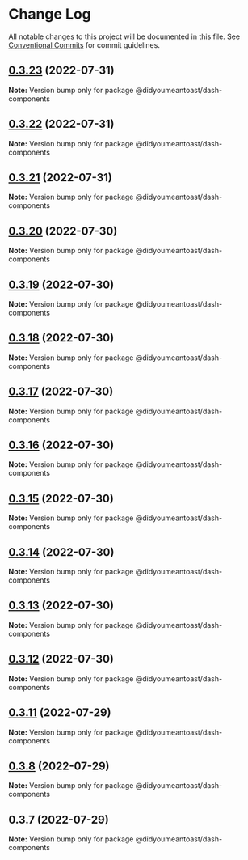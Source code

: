 # Change Log

All notable changes to this project will be documented in this file.
See [Conventional Commits](https://conventionalcommits.org) for commit guidelines.

## [0.3.23](https://github.com/ionic-team/stencil-component-starter/compare/@didyoumeantoast/dash-components@0.3.22...@didyoumeantoast/dash-components@0.3.23) (2022-07-31)

**Note:** Version bump only for package @didyoumeantoast/dash-components





## [0.3.22](https://github.com/ionic-team/stencil-component-starter/compare/@didyoumeantoast/dash-components@0.3.21...@didyoumeantoast/dash-components@0.3.22) (2022-07-31)

**Note:** Version bump only for package @didyoumeantoast/dash-components





## [0.3.21](https://github.com/ionic-team/stencil-component-starter/compare/@didyoumeantoast/dash-components@0.3.20...@didyoumeantoast/dash-components@0.3.21) (2022-07-31)

**Note:** Version bump only for package @didyoumeantoast/dash-components





## [0.3.20](https://github.com/ionic-team/stencil-component-starter/compare/@didyoumeantoast/dash-components@0.3.19...@didyoumeantoast/dash-components@0.3.20) (2022-07-30)

**Note:** Version bump only for package @didyoumeantoast/dash-components





## [0.3.19](https://github.com/ionic-team/stencil-component-starter/compare/@didyoumeantoast/dash-components@0.3.18...@didyoumeantoast/dash-components@0.3.19) (2022-07-30)

**Note:** Version bump only for package @didyoumeantoast/dash-components





## [0.3.18](https://github.com/ionic-team/stencil-component-starter/compare/@didyoumeantoast/dash-components@0.3.17...@didyoumeantoast/dash-components@0.3.18) (2022-07-30)

**Note:** Version bump only for package @didyoumeantoast/dash-components





## [0.3.17](https://github.com/ionic-team/stencil-component-starter/compare/@didyoumeantoast/dash-components@0.3.16...@didyoumeantoast/dash-components@0.3.17) (2022-07-30)

**Note:** Version bump only for package @didyoumeantoast/dash-components





## [0.3.16](https://github.com/ionic-team/stencil-component-starter/compare/@didyoumeantoast/dash-components@0.3.15...@didyoumeantoast/dash-components@0.3.16) (2022-07-30)

**Note:** Version bump only for package @didyoumeantoast/dash-components





## [0.3.15](https://github.com/ionic-team/stencil-component-starter/compare/@didyoumeantoast/dash-components@0.3.14...@didyoumeantoast/dash-components@0.3.15) (2022-07-30)

**Note:** Version bump only for package @didyoumeantoast/dash-components





## [0.3.14](https://github.com/ionic-team/stencil-component-starter/compare/@didyoumeantoast/dash-components@0.3.13...@didyoumeantoast/dash-components@0.3.14) (2022-07-30)

**Note:** Version bump only for package @didyoumeantoast/dash-components





## [0.3.13](https://github.com/ionic-team/stencil-component-starter/compare/@didyoumeantoast/dash-components@0.3.12...@didyoumeantoast/dash-components@0.3.13) (2022-07-30)

**Note:** Version bump only for package @didyoumeantoast/dash-components





## [0.3.12](https://github.com/ionic-team/stencil-component-starter/compare/@didyoumeantoast/dash-components@0.3.11...@didyoumeantoast/dash-components@0.3.12) (2022-07-30)

**Note:** Version bump only for package @didyoumeantoast/dash-components





## [0.3.11](https://github.com/ionic-team/stencil-component-starter/compare/@didyoumeantoast/dash-components@0.3.10...@didyoumeantoast/dash-components@0.3.11) (2022-07-29)

**Note:** Version bump only for package @didyoumeantoast/dash-components





## [0.3.8](https://github.com/ionic-team/stencil-component-starter/compare/@didyoumeantoast/dash-components@0.3.7...@didyoumeantoast/dash-components@0.3.8) (2022-07-29)

**Note:** Version bump only for package @didyoumeantoast/dash-components





## 0.3.7 (2022-07-29)

**Note:** Version bump only for package @didyoumeantoast/dash-components
